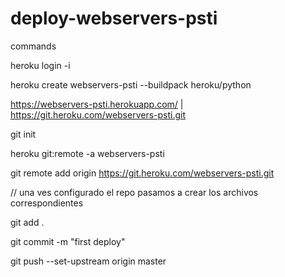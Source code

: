 # deploy-webservers-psti

commands

heroku login -i

heroku create webservers-psti --buildpack heroku/python

https://webservers-psti.herokuapp.com/ | https://git.heroku.com/webservers-psti.git

git init 

heroku git:remote -a webservers-psti

git remote add origin https://git.heroku.com/webservers-psti.git

// una ves configurado el repo pasamos a crear los archivos correspondientes

git add .

git commit -m "first deploy"

git push --set-upstream origin master
